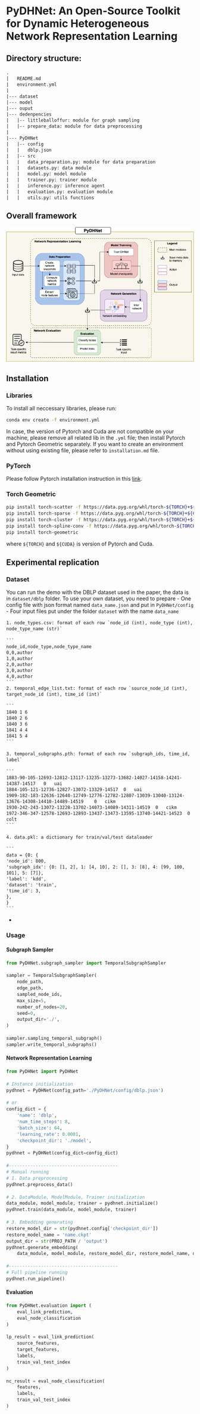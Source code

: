 # PyDHNet: An Open-Source Toolkit for Dynamic Heterogeneous Network Representation Learning


## Directory structure:

```
.
|   README.md
|   environment.yml
|
|--- dataset
|--- model
|--- ouput
|--- dedenpencies
|   |-- littleballoffur: module for graph sampling
|   |-- prepare_data: module for data preprocessing
|
|--- PyDHNet
|   |-- config
|   |   dblp.json
|   |-- src
|   |   data_preparation.py: module for data preparation
|   |   datasets.py: data module
|   |   model.py: model module
|   |   trainer.py: trainer module
|   |   inference.py: inference agent
|   |   evaluation.py: evaluation module
|   |   utils.py: utils functions
```


## Overall framework

![Overall framework](/figs/overview.png)


## Installation

### Libraries

To install all neccessary libraries, please run:

```bash
conda env create -f environment.yml
```

In case, the version of Pytorch and Cuda are not compatible on your machine, please remove all related lib in the `.yml` file; then install Pytorch and Pytorch Geometric separately. If you want to create an environment without using existing file, please refer to `installation.md` file. 


### PyTorch
Please follow Pytorch installation instruction in this [link](https://pytorch.org/get-started/locally/).


### Torch Geometric
```bash
pip install torch-scatter -f https://data.pyg.org/whl/torch-${TORCH}+${CUDA}.html
pip install torch-sparse -f https://data.pyg.org/whl/torch-${TORCH}+${CUDA}.html
pip install torch-cluster -f https://data.pyg.org/whl/torch-${TORCH}+${CUDA}.html
pip install torch-spline-conv -f https://data.pyg.org/whl/torch-${TORCH}+${CUDA}.html
pip install torch-geometric
```
where `${TORCH}` and `${CUDA}` is version of Pytorch and Cuda.


## Experimental replication

### Dataset
You can run the demo with the DBLP dataset used in the paper, the data is in `dataset/dblp` folder.
To use your own dataset, you need to prepare 
    - One config file with json format named `data_name.json` and put in `PyDHNet/config`
    - Four input files put under the folder `dataset` with the name  `data_name`

    1. node_types.csv: format of each row `node_id (int), node_type (int), node_type_name (str)`

    ```
    node_id,node_type,node_type_name
    0,0,author
    1,0,author
    2,0,author
    3,0,author
    4,0,author
    ```
    2. temporal_edge_list.txt: format of each row `source_node_id (int), target_node_id (int), time_id (int)`

    ```
    1840 1 6
    1840 2 6
    1840 3 6
    1841 4 4
    1841 5 4
    ```

    3. temporal_subgraphs.pth: format of each row `subgraph_ids, time_id, label`

    ```
    1883-90-105-12693-12812-13117-13235-13273-13682-14027-14158-14241-14387-14517	0	uai	
    1884-105-121-12736-12827-13072-13329-14517	0	uai	
    1909-182-183-12636-12640-12749-12776-12782-12807-13039-13040-13124-13676-14308-14410-14489-14519	0	cikm	
    1930-242-243-13072-13228-13702-14073-14089-14311-14519	0	cikm	
    1972-346-347-12578-12693-12893-13437-13473-13595-13740-14421-14523	0	colt	
    ```

    4. data.pkl: a dictionary for train/val/test dataloader
    
    ```
    data = {0: {
    'node_id': 800,
    'subgraph_idx': {0: [1, 2], 1: [4, 10], 2: [], 3: [8], 4: [99, 100, 101], 5: [7]},
    'label': 'kdd',
    'dataset': 'train',
    'time_id': 3,
    },
    }
    ```
-     

### Usage

#### Subgraph Sampler

```python
from PyDHNet.subgraph_sampler import TemporalSubgraphSampler

sampler = TemporalSubgraphSampler(
    node_path,
    edge_path, 
    sampled_node_ids, 
    max_size=5, 
    number_of_nodes=20,
    seed=0,
    output_dir='./',
)

sampler.sampling_temporal_subgraph()
sampler.write_temporal_subgraphs()

```
#### Network Representation Learning

```python
from PyDHNet import PyDHNet

# Instance initialization
pydhnet = PyDHNet(config_path='./PyDHNet/config/dblp.json')

# or
config_dict = {
    'name': 'dblp',
    'num_time_steps': 8,
    'batch_size': 64,
    'learning_rate': 0.0001,
    'checkpoint_dir': './model',
}
pydhnet = PyDHNet(config_dict=config_dict)

#-----------------------------------------
# Manual running
# 1. Data preprocessing
pydhnet.preprocess_data()

# 2. DataModule, ModelModule, Trainer initialization
data_module, model_module, trainer = pydhnet.initialize()
pydhnet.train(data_module, model_module, trainer)

# 3. Embedding generating
restore_model_dir = str(pydhnet.config['checkpoint_dir'])
restore_model_name = 'name.ckpt'
output_dir = str(PROJ_PATH / 'output')
pydhnet.generate_embedding(
    data_module, model_module, restore_model_dir, restore_model_name, output_dir)

#-----------------------------------------
# Full pipeline running
pydhnet.run_pipeline()    
```

#### Evaluation

```python
from PyDHNet.evaluation import (
    eval_link_prediction, 
    eval_node_classification
)

lp_result = eval_link_prediction(
    source_features, 
    target_features, 
    labels, 
    train_val_test_index
)

nc_result = eval_node_classification(
    features, 
    labels, 
    train_val_test_index
)
```
